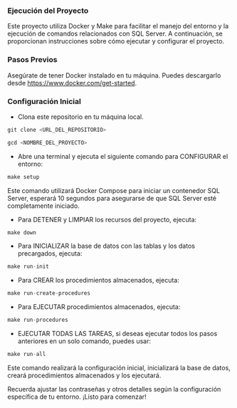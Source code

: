 ### Ejecución del Proyecto

Este proyecto utiliza Docker y Make para facilitar el manejo del entorno y la ejecución de comandos relacionados con SQL Server. A continuación, se proporcionan instrucciones sobre cómo ejecutar y configurar el proyecto.

### Pasos Previos
Asegúrate de tener Docker instalado en tu máquina. Puedes descargarlo desde https://www.docker.com/get-started.

### Configuración Inicial

- Clona este repositorio en tu máquina local.

```js
git clone <URL_DEL_REPOSITORIO>
```

```js
gcd <NOMBRE_DEL_PROYECTO>
```

- Abre una terminal y ejecuta el siguiente comando para CONFIGURAR el entorno:

```js
make setup
```
Este comando utilizará Docker Compose para iniciar un contenedor SQL Server, esperará 10 segundos para asegurarse de que SQL Server esté completamente iniciado.

- Para DETENER y LIMPIAR los recursos del proyecto, ejecuta:

```js
make down
```

- Para INICIALIZAR la base de datos con las tablas y los datos precargados, ejecuta:
```js
make run-init
```

- Para CREAR los procedimientos almacenados, ejecuta:
```js
make run-create-procedures
```

- Para EJECUTAR procedimientos almacenados, ejecuta:
```js
make run-procedures
```

- EJECUTAR TODAS LAS TAREAS, si deseas ejecutar todos los pasos anteriores en un solo comando, puedes usar:
```js
make run-all
```
Este comando realizará la configuración inicial, inicializará la base de datos, creará procedimientos almacenados y los ejecutará.

Recuerda ajustar las contraseñas y otros detalles según la configuración específica de tu entorno. ¡Listo para comenzar!
